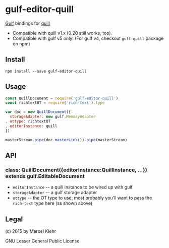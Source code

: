 # gulf-editor-quill
[Gulf](http://github.com/gulf/gulf#readme) bindings for [quill](http://quilljs.com)

 * Compatible with quill v1.x (0.20 still works, too).
 * Compatible with gulf v5 only! (For gulf v4, checkout `gulf-quill` package on npm)

## Install

```
npm install --save gulf-editor-quill
```

## Usage

```js
const QuillDocument = require('gulf-editor-quill')
const richtextOT = require('rich-text').type

var doc = new QuillDocument({
  storageAdapter: new gulf.MemoryAdapter
, ottype: richtextOT
, editorInstance: quill
})

masterStream.pipe(doc.masterLink()).pipe(masterStream)
```

## API
### class: QuillDocument({editorInstance:QuillInstance, ...}) extends gulf.EditableDocument
  * `editorInstance` -- a quill instance to be wired up with gulf
  * `storageAdapter` -- a gulf storage adapter
  * `ottype` -- the OT type to use, most probably you'll want to pass the `rich-text` type here (as shown above)

## Legal
(c) 2015 by Marcel Klehr

GNU Lesser General Public License
